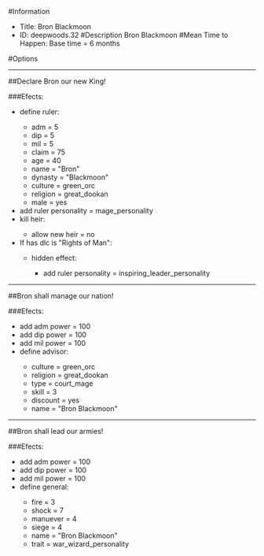 #Information
 - Title: Bron Blackmoon
 - ID: deepwoods.32
#Description
Bron Blackmoon
#Mean Time to Happen:
Base time = 6 months

#Options

___
##Declare Bron our new King!

###Efects:<ul><li>define ruler:</li><ul><li>adm = 5</li><li>dip = 5</li><li>mil = 5</li><li>claim = 75</li><li>age = 40</li><li>name = "Bron"</li><li>dynasty = "Blackmoon"</li><li>culture = green_orc</li><li>religion = great_dookan</li><li>male = yes</li></ul><li>add ruler personality = mage_personality</li><li>kill heir:</li><ul><li>allow new heir = no</li></ul><li>If has dlc is "Rights of Man":</li><ul><li>hidden effect:</li><ul><li>add ruler personality = inspiring_leader_personality</li></ul></ul></ul>

___
##Bron shall manage our nation!

###Efects:<ul><li>add adm power = 100</li><li>add dip power = 100</li><li>add mil power = 100</li><li>define advisor:</li><ul><li>culture = green_orc</li><li>religion = great_dookan</li><li>type = court_mage</li><li>skill = 3</li><li>discount = yes</li><li>name = "Bron Blackmoon"</li></ul></ul>

___
##Bron shall lead our armies!

###Efects:<ul><li>add adm power = 100</li><li>add dip power = 100</li><li>add mil power = 100</li><li>define general:</li><ul><li>fire = 3</li><li>shock = 7</li><li>manuever = 4</li><li>siege = 4</li><li>name = "Bron Blackmoon"</li><li>trait = war_wizard_personality</li></ul></ul>
